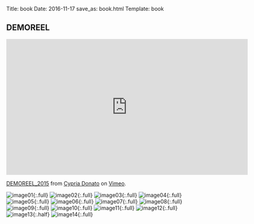 Title: book
Date: 2016-11-17
save_as: book.html
Template: book

## DEMOREEL
<iframe src="https://player.vimeo.com/video/145854974" width="640" height="360" frameborder="0" webkitallowfullscreen mozallowfullscreen allowfullscreen></iframe>
<p><a href="https://vimeo.com/145854974">DEMOREEL_2015</a> from <a href="https://vimeo.com/cypria">Cypria Donato</a> on <a href="https://vimeo.com">Vimeo</a>.</p>


![image01](images/book/recherches_aquarelle.jpg){:.full}
![image02](images/book/DSC_0080.jpg){:.full}
![image03](images/book/plan2_dos_002.jpg){:.full}
![image04](images/book/putain_03.jpg){:.full}
![image05](images/book/perso_page_05.jpg){:.full}
![image06](images/book/test_avantbras.jpg){:.full}
![image07](images/book/test_bustefemme.jpg){:.full}
![image08](images/book/test_avantbras2.jpg){:.full}
![image09](images/book/genre_print_02.jpg){:.full}
![image10](images/book/genre_print_03.jpg){:.full}
![image11](images/book/recherches_flore.jpg){:.full}
![image12](images/book/MAISON_JARDIN.jpg){:.full}
![image13](images/book/bulles.jpg){:.half}
![image14](images/book/menu_effet.jpg){:.full}
